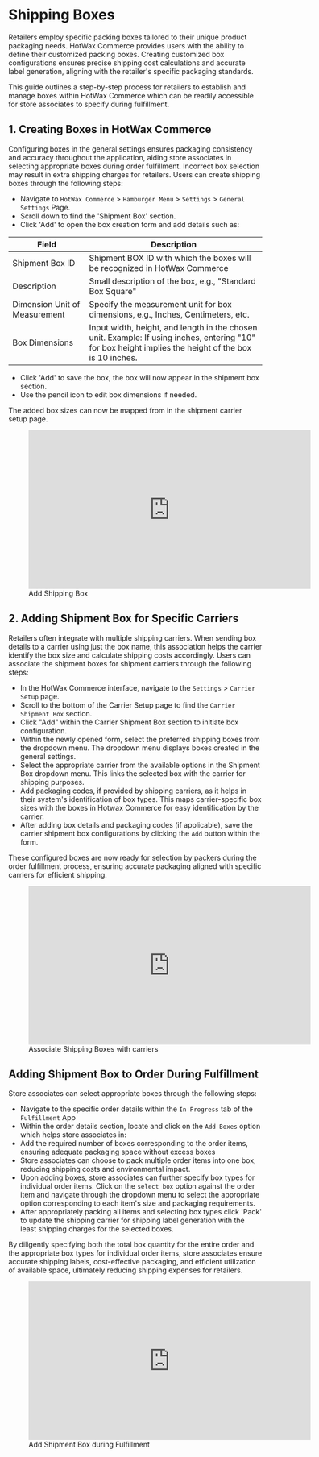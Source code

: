 # Shipping Boxes

Retailers employ specific packing boxes tailored to their unique product packaging needs. HotWax Commerce provides users with the ability to define their customized packing boxes.  Creating customized box configurations ensures precise shipping cost calculations and accurate label generation, aligning with the retailer's specific packaging standards.

This guide outlines a step-by-step process for retailers to establish and manage boxes within HotWax Commerce which can be readily accessible for store associates to specify during fulfillment. 

## 1. Creating Boxes in HotWax Commerce

Configuring boxes in the general settings ensures packaging consistency and accuracy throughout the application, aiding store associates in selecting appropriate boxes during order fulfillment. Incorrect box selection may result in extra shipping charges for retailers. Users can create shipping boxes through the following steps:

- Navigate to `HotWax Commerce` > `Hamburger Menu` > `Settings` > `General Settings` Page.
- Scroll down to find the 'Shipment Box' section.
- Click 'Add' to open the box creation form and add details such as:

| Field                        | Description                                                                       |
|------------------------------|-----------------------------------------------------------------------------------|
| Shipment Box ID              | Shipment BOX ID with which the boxes will be recognized in HotWax Commerce         |
| Description                  | Small description of the box, e.g., "Standard Box Square"                         |
| Dimension Unit of Measurement| Specify the measurement unit for box dimensions, e.g., Inches, Centimeters, etc.  |
| Box Dimensions               | Input width, height, and length in the chosen unit. Example: If using inches, entering "10" for box height implies the height of the box is 10 inches. |

- Click 'Add' to save the box, the box will now appear in the shipment box section.
- Use the pencil icon to edit box dimensions if needed.

The added box sizes can now be mapped from in the shipment carrier setup page.

<figure>
  <iframe width="560" height="315" src="https://www.youtube.com/embed/B_-s6FOtlok" frameborder="0" allowfullscreen></iframe>
  <figcaption>Add Shipping Box</figcaption>
</figure>

## 2. Adding Shipment Box for Specific Carriers

Retailers often integrate with multiple shipping carriers. When sending box details to a carrier using just the box name, this association helps the carrier identify the box size and calculate shipping costs accordingly. Users can associate the shipment boxes for shipment carriers through the following steps:

- In the HotWax Commerce interface, navigate to the `Settings` > `Carrier Setup` page.
- Scroll to the bottom of the Carrier Setup page to find the `Carrier Shipment Box` section.
- Click "Add" within the Carrier Shipment Box section to initiate box configuration.
- Within the newly opened form, select the preferred shipping boxes from the dropdown menu. The dropdown menu displays boxes created in the general settings.
- Select the appropriate carrier from the available options in the Shipment Box dropdown menu. This links the selected box with the carrier for shipping purposes.
- Add packaging codes, if provided by shipping carriers, as it helps in their system's identification of box types. This maps carrier-specific box sizes with the boxes in Hotwax Commerce for easy identification by the carrier.
- After adding box details and packaging codes (if applicable), save the carrier shipment box configurations by clicking the `Add` button within the form.

These configured boxes are now ready for selection by packers during the order fulfillment process, ensuring accurate packaging aligned with specific carriers for efficient shipping.

<figure>
  <iframe width="560" height="315" src="https://www.youtube.com/embed/dFkeW5U1F3I" frameborder="0" allowfullscreen></iframe>
  <figcaption>Associate Shipping Boxes with carriers</figcaption>
</figure>

## Adding Shipment Box to Order During Fulfillment

Store associates can select appropriate boxes through the following steps:

- Navigate to the specific order details within the `In Progress` tab of the `Fulfillment` App
- Within the order details section, locate and click on the `Add Boxes` option which helps store associates in:
- Add the required number of boxes corresponding to the order items, ensuring adequate packaging space without excess boxes
- Store associates can choose to pack multiple order items into one box, reducing shipping costs and environmental impact.
- Upon adding boxes, store associates can further specify box types for individual order items. Click on the `select box` option against the order item and navigate through the dropdown menu to select the appropriate option corresponding to each item's size and packaging requirements.
- After appropriately packing all items and selecting box types click 'Pack' to update the shipping carrier for shipping label generation with the least shipping charges for the selected boxes.

By diligently specifying both the total box quantity for the entire order and the appropriate box types for individual order items, store associates ensure accurate shipping labels, cost-effective packaging, and efficient utilization of available space, ultimately reducing shipping expenses for retailers.

<figure>
  <iframe width="560" height="315" src="https://www.youtube.com/embed/385HSXa8Pdc" frameborder="0" allowfullscreen></iframe>
  <figcaption>Add Shipment Box during Fulfillment</figcaption>
</figure>






